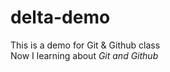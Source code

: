 # delta-demo
This is a demo for Git &amp; Github class
<br/>
Now I learning about <i>Git and Github</i>
